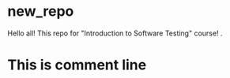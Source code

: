 # new_repo
Hello all!
This repo for "Introduction to Software Testing" course!
.
# This is comment line
